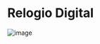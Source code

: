 # Relogio Digital

![image](https://github.com/mickeiasdev/Relogio-Digital/assets/130601846/6de41352-7e3b-4fb9-8026-7f29be5ea820)
